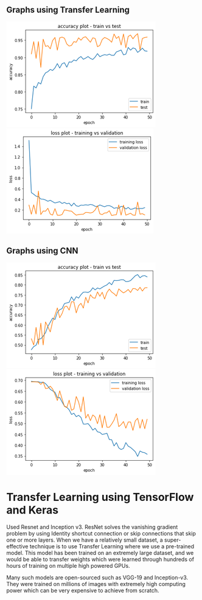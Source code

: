 ## Graphs using Transfer Learning

<img src="Graphs/1.png">
<img src="Graphs/2.png">

## Graphs using CNN
<img src="Graphs/3.png">
<img src="Graphs/4.png">

# Transfer Learning using TensorFlow and Keras

Used Resnet and Inception v3. ResNet solves the vanishing gradient problem by using Identity shortcut connection or skip connections that skip one or more layers. 
When we have a relatively small dataset, a super-effective technique is to use Transfer Learning where we use a pre-trained model. This model has been trained on an extremely large dataset, and we would be able to transfer weights which were learned through hundreds of hours of training on multiple high powered GPUs.

Many such models are open-sourced such as VGG-19 and Inception-v3. They were trained on millions of images with extremely high computing power which can be very expensive to achieve from scratch.
